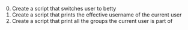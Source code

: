 0. Create a script that switches user to betty
1. Create a script that prints the effective username of the current user
2. Create a script that print all the groups the current user is part of
